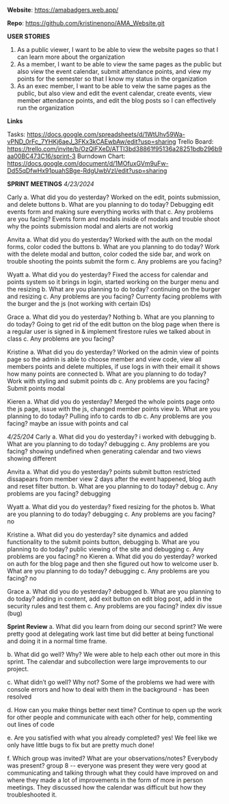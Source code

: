 **Website**: https://amabadgers.web.app/


**Repo**: https://github.com/kristinenono/AMA_Website.git


**USER STORIES**
1. As a public viewer, I want to be able to view the website pages so that I can learn more about the organization
2. As a member, I want to be able to view the same pages as the public but also view the event calendar, submit attendance points, and view my points for the semester so that I know my status in the organization
3. As an exec member, I want to be able to veiw the same pages as the public, but also view and edit the event calendar, create events, view member attendance points, and edit the blog posts so I can effectively run the organization

**Links**

Tasks: https://docs.google.com/spreadsheets/d/1WtUhv59Wa-vPND_0rFc_7YHKj6aeJ_3FKx3kCAEwbAw/edit?usp=sharing
Trello Board: https://trello.com/invite/b/OzQIFXeD/ATTI3bd38861f95136a28251bdb296b9aa00BC473C16/sprint-3
Burndown Chart: https://docs.google.com/document/d/1MOfuxGVm9uFw-Dd55qDfwHx91puahSBge-RdgUwbVzI/edit?usp=sharing


**SPRINT MEETINGS**
*4/23/2024*

Carly
a. What did you do yesterday?
Worked on the edit, points submission, and delete buttons
b. What are you planning to do today?
Debugging edit events form and making sure everything works with that
c. Any problems are you facing?
Events form and modals inside of modals and trouble shoot why the points submission modal and alerts are not workig

Anvita
a. What did you do yesterday?
Worked with the auth on the modal forms, color coded the buttons
b. What are you planning to do today?
Work with the delete modal and button, color coded the side bar, and work on trouble shooting the points submit the form
c. Any problems are you facing?


Wyatt
a. What did you do yesterday?
Fixed the access for calendar and points system so it brings in login, started working on the burger menu and the resizing 
b. What are you planning to do today?
continuing on the burger and resizing
c. Any problems are you facing?
Currenty facing problems with the burger and the js (not working with certain IDs)

Grace
a. What did you do yesterday?
Nothing
b. What are you planning to do today?
Going to get rid of the edit button on the blog page when there is a regular user is signed in & implement firestore rules we talked about in class
c. Any problems are you facing?

Kristine
a. What did you do yesterday?
Worked on the admin view of points page so the admin is able to choose member and view code, view all members points and delete multiples, if use logs in with their email it shows how many points are connected
b. What are you planning to do today?
Work with styling and submit points db
c. Any problems are you facing?
Submit points modal

Kieren
a. What did you do yesterday?
Merged the whole points page onto the js page, issue with the js, changed member points view
b. What are you planning to do today?
Pulling info to cards to db 
c. Any problems are you facing?
maybe an issue with points and cal


*4/25/204*
Carly 
a. What did you do yesterday?
i worked with debugging 
b. What are you planning to do today?
debugging
c. Any problems are you facing?
showing undefined when generating calendar and two views showing different

Anvita 
a. What did you do yesterday?
points submit button restricted dissapears from member view 2 days after the event happened, blog auth and reset filter button.
b. What are you planning to do today?
debug
c. Any problems are you facing?
debugging 


Wyatt
a. What did you do yesterday?
fixed resizing for the photos
b. What are you planning to do today?
debugging
c. Any problems are you facing?
no

Kristine
a. What did you do yesterday?
site dynamics and added functionality to the submit points button, debugging 
b. What are you planning to do today?
public viewing of the site and debugging
c. Any problems are you facing?
no
Kieren
a. What did you do yesterday?
worked on auth for the blog page and then she figured out how to welcome user
b. What are you planning to do today?
debugging
c. Any problems are you facing?
no

Grace
a. What did you do yesterday?
debugged
b. What are you planning to do today?
adding in content, add exit button on edit blog post, add in the security rules and test them
c. Any problems are you facing?
index div issue (bug)


**Sprint Review**
a. What did you learn from doing our second sprint?
We were pretty good at delegating work last time but did better at being functional and doing it in a normal time frame. 

b. What did go well? Why?
We were able to help each other out more in this sprint. The calendar and subcollection were large improvements to our project. 

c. What didn’t go well? Why not?
Some of the problems we had were with console errors and how to deal with them in the background - has been resolved

d. How can you make things better next time?
Continue to open up the work for other people and communicate with each other for help, commenting out lines of code 

e. Are you satisfied with what you already completed?
yes! We feel like we only have little bugs to fix but are pretty much done!

f. Which group was invited? What are your observations/notes? Everybody was present?
group 8 -- everyone was present 
they were very good at communicating and talking through what they could have improved on and where they made a lot of improvements in the form of more in person meetings. They discussed how the calendar was difficult but how they troubleshooted it. 

